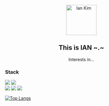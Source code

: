 <p align="center">
 <img width="100px" src="https://cdn-icons-png.flaticon.com/512/1102/1102874.png?w=360" align="center" alt="Ian Kim" />

 <h2 align="center">This is IAN ~.~</h2>
 <p align="center">Interests in...</p>
</p>

<h3> Stack </h3>
<img src="https://img.shields.io/badge/JavaScript-F7DF1E?style=flat-square&logo=javascript&logoColor=black">
<img src="https://img.shields.io/badge/HTML5-E34F26?style=flat-square&logo=html5&logoColor=white">
<br>
<img src="https://img.shields.io/badge/Verilog-#006600?style=flat-square&logo=V&logoColor=black"/>
<img src="https://img.shields.io/badge/SystemVerilog-#FF61F6?style=flat-square&logo=Stripe&logoColor=black"/>
<img src="https://img.shields.io/badge/UVM-#512BD4?style=flat-square&logo=Verizon&logoColor=white"/>

[![Top Langs](https://github-readme-stats.vercel.app/api/top-langs/?username=Iankimzz)](https://github.com/Iankimzz/github-readme-stats)
